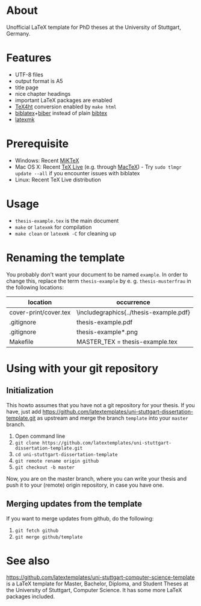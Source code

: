 # About
Unofficial LaTeX template for PhD theses at the University of Stuttgart, Germany.

# Features
* UTF-8 files
* output format is A5
* title page
* nice chapter headings
* important LaTeX packages are enabled
* [TeX4ht] conversion enabled by `make html`
* [biblatex]+[biber] instead of plain [bibtex]
* [latexmk]

# Prerequisite
* Windows: Recent [MiKTeX](http://miktex.org/)
* Mac OS X: Recent [TeX Live](https://www.tug.org/texlive/) (e.g. through [MacTeX](https://tug.org/mactex/)) - Try `sudo tlmgr update --all` if you encounter issues with biblatex
* Linux: Recent TeX Live distribution

# Usage
* `thesis-example.tex` is the main document
* `make` or `latexmk` for compilation
* `make clean` or `latexmk -C` for cleaning up

# Renaming the template

You probably don't want your document to be named `example`. In order to change this,
replace the term `thesis-example` by e. g. `thesis-musterfrau` in the following locations:

location | occurrence
---|---
cover-print/cover.tex | \includegraphics{../thesis-example.pdf}
.gitignore | thesis-example.pdf
.gitignore | thesis-example*.png
Makefile | MASTER_TEX = thesis-example.tex


# Using with your git repository


## Initialization
This howto assumes that you have not a git repository for your thesis.
If you have, just add https://github.com/latextemplates/uni-stuttgart-dissertation-template.git as upstream and merge the branch `template` into your `master` branch.

1. Open command line
1. `git clone https://github.com/latextemplates/uni-stuttgart-dissertation-template.git`
1. `cd uni-stuttgart-dissertation-template`
1. `git remote rename origin github`
1. `git checkout -b master`

Now, you are on the master branch, where you can write your thesis and push it to your (remote) origin repository, in case you have one.

## Merging updates from the template
If you want to merge updates from github, do the following:

1. `git fetch github`
1. `git merge github/template`

# See also
https://github.com/latextemplates/uni-stuttgart-computer-science-template is a LaTeX template for Master, Bachelor, Diploma, and Student Theses at the University of Stuttgart, Computer Science.
It has some more LaTeX packages included.

 [biber]: https://www.ctan.org/pkg/biber
 [biblatex]: http://tex.stackexchange.com/tags/biblatex/info
 [bibtex]: https://www.ctan.org/pkg/bibtex
 [latexmk]: http://tex.stackexchange.com/tags/latexmk/info
 [TeX4ht]: https://www.tug.org/tex4ht/
